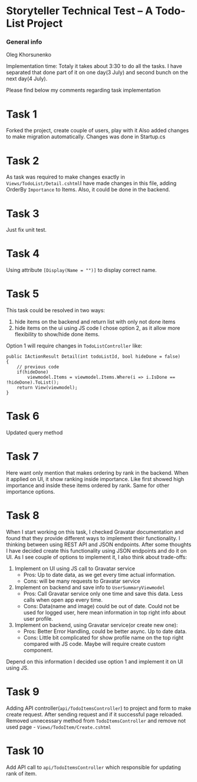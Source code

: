 # Storyteller Technical Test – A Todo-List Project

### General info
Oleg Khorsunenko

Implementation time: Totaly it takes about 3:30 to do all the tasks.
I have separated that done part of it on one day(3 July) and second bunch on the next day(4 July).


Please find below my comments regarding task implementation

# Task 1
Forked the project, create couple of users, play with it
Also added changes to make migration automatically. Changes was done in Startup.cs

# Task 2
As task was required to make changes exactly in `Views/TodoList/Detail.cshtml`I have made changes in this file, adding OrderBy `Importance` to Items.
Also, it could be done in the backend.

# Task 3
Just fix unit test.

# Task 4
Using attribute `[Display(Name = "")]` to display correct name.

# Task 5
This task could be resolved in two ways:
 1. hide items on the backend and return list with only not done items
 2. hide items on the ui using JS code
I chose option 2, as it allow more flexibility to show/hide done items.

Option 1 will require changes in `TodoListController` like:
```
public IActionResult Detail(int todoListId, bool hideDone = false)
{
    // previous code
    if(hideDone)
        viewmodel.Items = viewmodel.Items.Where(i => i.IsDone == !hideDone).ToList();
    return View(viewmodel);
}    
```

# Task 6
Updated query method

# Task 7
Here want only mention that makes ordering by rank in the backend.
When it applied on UI, it show ranking inside importance. Like first showed high importance and inside these items ordered by rank. Same for other importance options.

# Task 8
When I start working on this task, I checked Gravatar documentation and found that they provide different ways to implement their functionality. 
I thinking between using REST API and JSON endpoints. After some thoughts I have decided create this functionality using JSON endpoints and do it on UI. 
As I see couple of options to implement it, I also think about trade-offs:
1. Implement on UI using JS call to Gravatar service
    - Pros: Up to date data, as we get every time actual information.  
    - Cons: will be many requests to Gravatar service
2. Implement on backend and save info to `UserSummaryViewmodel`
    - Pros: Call Gravatar service only one time and save this data. Less calls when open app every time.
    - Cons: Data(name and image) could be out of date. Could not be used for logged user, here mean information in top right info about user profile.
3. Implement on backend, using Gravatar service(or create new one):
    - Pros: Better Error Handling, could be better async. Up to date data.
    - Cons: Little bit complicated for show profile name on the top right compared with JS code. Maybe will require create custom component.

Depend on this information I decided use option 1 and implement it on UI using JS.

# Task 9
Adding API controller(`api/TodoItemsController`) to project and form to make create request.
After sending request and if it successful page reloaded.
Removed unnecessary method from `TodoItemsController` and remove not used page - `Views/TodoItem/Create.cshtml`

# Task 10
Add API call to `api/TodoItemsController` which responsible for updating rank of item. 